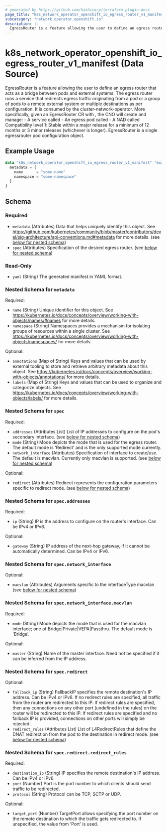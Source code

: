 ```yaml
---
# generated by https://github.com/hashicorp/terraform-plugin-docs
page_title: "k8s_network_operator_openshift_io_egress_router_v1_manifest Data Source - terraform-provider-k8s"
subcategory: "network.operator.openshift.io"
description: |-
  EgressRouter is a feature allowing the user to define an egress router that acts as a bridge between pods and external systems. The egress router runs a service that redirects egress traffic originating from a pod or a group of pods to a remote external system or multiple destinations as per configuration.  It is consumed by the cluster-network-operator. More specifically, given an EgressRouter CR with , the CNO will create and manage: - A service called  - An egress pod called  - A NAD called   Compatibility level 1: Stable within a major release for a minimum of 12 months or 3 minor releases (whichever is longer).  EgressRouter is a single egressrouter pod configuration object.
---
```


# k8s_network_operator_openshift_io_egress_router_v1_manifest (Data Source)

EgressRouter is a feature allowing the user to define an egress router that acts as a bridge between pods and external systems. The egress router runs a service that redirects egress traffic originating from a pod or a group of pods to a remote external system or multiple destinations as per configuration.  It is consumed by the cluster-network-operator. More specifically, given an EgressRouter CR with <name>, the CNO will create and manage: - A service called <name> - An egress pod called <name> - A NAD called <name>  Compatibility level 1: Stable within a major release for a minimum of 12 months or 3 minor releases (whichever is longer).  EgressRouter is a single egressrouter pod configuration object.

## Example Usage

```terraform
data "k8s_network_operator_openshift_io_egress_router_v1_manifest" "example" {
  metadata = {
    name      = "some-name"
    namespace = "some-namespace"
  }
}
```

<!-- schema generated by tfplugindocs -->
## Schema

### Required

- `metadata` (Attributes) Data that helps uniquely identify this object. See https://github.com/kubernetes/community/blob/master/contributors/devel/sig-architecture/api-conventions.md#metadata for more details. (see [below for nested schema](#nestedatt--metadata))
- `spec` (Attributes) Specification of the desired egress router. (see [below for nested schema](#nestedatt--spec))

### Read-Only

- `yaml` (String) The generated manifest in YAML format.

<a id="nestedatt--metadata"></a>
### Nested Schema for `metadata`

Required:

- `name` (String) Unique identifier for this object. See https://kubernetes.io/docs/concepts/overview/working-with-objects/names/#names for more details.
- `namespace` (String) Namespaces provides a mechanism for isolating groups of resources within a single cluster. See https://kubernetes.io/docs/concepts/overview/working-with-objects/namespaces/ for more details.

Optional:

- `annotations` (Map of String) Keys and values that can be used by external tooling to store and retrieve arbitrary metadata about this object. See https://kubernetes.io/docs/concepts/overview/working-with-objects/annotations/ for more details.
- `labels` (Map of String) Keys and values that can be used to organize and categorize objects. See https://kubernetes.io/docs/concepts/overview/working-with-objects/labels/ for more details.


<a id="nestedatt--spec"></a>
### Nested Schema for `spec`

Required:

- `addresses` (Attributes List) List of IP addresses to configure on the pod's secondary interface. (see [below for nested schema](#nestedatt--spec--addresses))
- `mode` (String) Mode depicts the mode that is used for the egress router. The default mode is 'Redirect' and is the only supported mode currently.
- `network_interface` (Attributes) Specification of interface to create/use. The default is macvlan. Currently only macvlan is supported. (see [below for nested schema](#nestedatt--spec--network_interface))

Optional:

- `redirect` (Attributes) Redirect represents the configuration parameters specific to redirect mode. (see [below for nested schema](#nestedatt--spec--redirect))

<a id="nestedatt--spec--addresses"></a>
### Nested Schema for `spec.addresses`

Required:

- `ip` (String) IP is the address to configure on the router's interface. Can be IPv4 or IPv6.

Optional:

- `gateway` (String) IP address of the next-hop gateway, if it cannot be automatically determined. Can be IPv4 or IPv6.


<a id="nestedatt--spec--network_interface"></a>
### Nested Schema for `spec.network_interface`

Optional:

- `macvlan` (Attributes) Arguments specific to the interfaceType macvlan (see [below for nested schema](#nestedatt--spec--network_interface--macvlan))

<a id="nestedatt--spec--network_interface--macvlan"></a>
### Nested Schema for `spec.network_interface.macvlan`

Required:

- `mode` (String) Mode depicts the mode that is used for the macvlan interface; one of Bridge|Private|VEPA|Passthru. The default mode is 'Bridge'.

Optional:

- `master` (String) Name of the master interface. Need not be specified if it can be inferred from the IP address.



<a id="nestedatt--spec--redirect"></a>
### Nested Schema for `spec.redirect`

Optional:

- `fallback_ip` (String) FallbackIP specifies the remote destination's IP address. Can be IPv4 or IPv6. If no redirect rules are specified, all traffic from the router are redirected to this IP. If redirect rules are specified, then any connections on any other port (undefined in the rules) on the router will be redirected to this IP. If redirect rules are specified and no fallback IP is provided, connections on other ports will simply be rejected.
- `redirect_rules` (Attributes List) List of L4RedirectRules that define the DNAT redirection from the pod to the destination in redirect mode. (see [below for nested schema](#nestedatt--spec--redirect--redirect_rules))

<a id="nestedatt--spec--redirect--redirect_rules"></a>
### Nested Schema for `spec.redirect.redirect_rules`

Required:

- `destination_ip` (String) IP specifies the remote destination's IP address. Can be IPv4 or IPv6.
- `port` (Number) Port is the port number to which clients should send traffic to be redirected.
- `protocol` (String) Protocol can be TCP, SCTP or UDP.

Optional:

- `target_port` (Number) TargetPort allows specifying the port number on the remote destination to which the traffic gets redirected to. If unspecified, the value from 'Port' is used.
